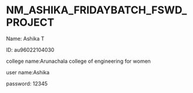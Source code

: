 # NM_ASHIKA_FRIDAYBATCH_FSWD_PROJECT
Name: Ashika T

ID: au96022104030

college name:Arunachala college of engineering for women

user name:Ashika

password: 12345

